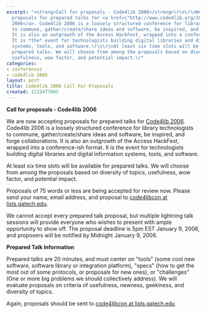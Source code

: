 ```yaml
---
excerpt: "<strong>Call for proposals - Code4lib 2006</strong>\r\n\r\nWe are now accepting
  proposals for prepared talks for <a href=\"http://www.code4lib.org/2006\">Code4lib
  2006</a>. Code4lib 2006 is a loosely structured conference for library technologists
  to commune, gather/create/share ideas and software, be inspired, and forge collaborations.
  It is also an outgrowth of the Access HackFest, wrapped into a conference-ish format.
  It is *the* event for technologists building digital libraries and digital information
  systems, tools, and software.\r\n\r\nAt least six time slots will be available for
  prepared talks. We will choose from among the proposals based on diversity of topics,
  usefulness, wow factor, and potential impact.\r"
categories:
- conferences
- code4lib 2006
layout: post
title: Code4lib 2006 Call For Proposals
created: 1133477085
---
```

<strong>Call for proposals - Code4lib 2006</strong>

We are now accepting proposals for prepared talks for <a href="http://www.code4lib.org/2006">Code4lib 2006</a>. Code4lib 2006 is a loosely structured conference for library technologists to commune, gather/create/share ideas and software, be inspired, and forge collaborations. It is also an outgrowth of the Access HackFest, wrapped into a conference-ish format. It is *the* event for technologists building digital libraries and digital information systems, tools, and software.

At least six time slots will be available for prepared talks. We will choose from among the proposals based on diversity of topics, usefulness, wow factor, and potential impact.

Proposals of 75 words or less are being accepted for review now. Please send your name, email address, and proposal to <a href="mailto:code4libcon@lists.gatech.edu">code4libcon at lists.gatech.edu</a>.

We cannot accept every prepared talk proposal, but multiple lightning talk sessions will provide everyone who wishes to present with ample opportunity to show off. The proposal deadline is 5pm EST January 9, 2006, and proposers will be notified by Midnight January 9, 2006.

<strong>Prepared Talk Information</strong>

Prepared talks are 20 minutes, and must center on "tools" (some cool new software, software library or integration platform), "specs" (how to get the most out of some protocols, or proposals for new ones), or "challenges" (One or more big problems we should collectively address). We will evaluate proposals on criteria of usefulness, newness, geekiness, and diversity of topics.

Again, proposals should be sent to <a href="mailto:code4libcon@lists.gatech.edu">code4libcon at lists.gatech.edu</a>
